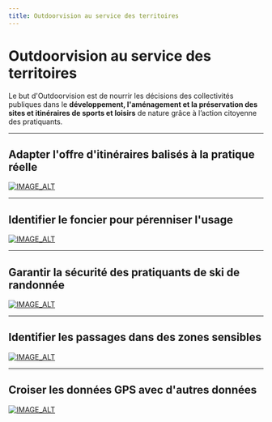 ```yaml
---
title: Outdoorvision au service des territoires
---
```


# Outdoorvision au service des territoires

Le but d'Outdoorvision est de nourrir les décisions des collectivités publiques dans le **développement, l'aménagement et la préservation des sites et itinéraires de sports et loisirs** de nature grâce à l’action citoyenne des pratiquants.


---

## Adapter l'offre d'itinéraires balisés à la pratique réelle
[![IMAGE_ALT](https://img.youtube.com/vi/01knwVVuyLc/maxresdefault.jpg)](https://www.youtube.com/watch?v=01knwVVuyLc)

---

## Identifier le foncier pour pérenniser l'usage
[![IMAGE_ALT](https://img.youtube.com/vi/9jzEr6Uv6Qc/maxresdefault.jpg)](https://www.youtube.com/watch?v=9jzEr6Uv6Qc)

---

## Garantir la sécurité des pratiquants de ski de randonnée
[![IMAGE_ALT](https://img.youtube.com/vi/DYBT3U79kL4/maxresdefault.jpg)](https://www.youtube.com/watch?v=DYBT3U79kL4)

---

## Identifier les passages dans des zones sensibles
[![IMAGE_ALT](https://img.youtube.com/vi/nA3dKtY-WGQ/maxresdefault.jpg)](https://www.youtube.com/watch?v=nA3dKtY-WGQ)


---

## Croiser les données GPS avec d'autres données
[![IMAGE_ALT](https://img.youtube.com/vi/zza6JN5tl2o/maxresdefault.jpg)](https://www.youtube.com/watch?v=zza6JN5tl2o)

